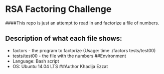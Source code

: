# RSA Factoring Challenge 
####This repo is just an attempt to read in and factorize a file of numbers.

## Description of what each file shows:
- factors - the program to factorize (Usage: time ./factors tests/test00)
- tests/test00 - the file with the numbers
##Environment
- Language: Bash script
- OS: Ubuntu 14.04 LTS
##Author
Khadija Ezzat
